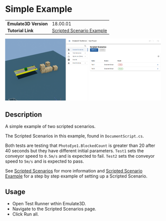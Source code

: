 # Simple Example
|||
|-|-|
|**Emulate3D Version**|18.00.01|
|**Tutorial Link**|[Scripted Scenario Example](https://store.sim3d.com/demo3d_2025/testrunner_scripted_scenario_example)|

![Simple Example](simple_example.png)

## Description
A simple example of two scripted scenarios.

The Scripted Scenarios in this example, found in `DocumentScript.cs`.

Both tests are testing that `PhotoEye1.BlockedCount` is greater than 20 after 40 seconds but they have different initial parameters.
`Test1` sets the conveyor speed to `0.5m/s` and is expected to fail.
`Test2` sets the conveyor speed to `5m/s` and is expected to pass.

See [Scripted Scenarios](https://store.sim3d.com/demo3d_2025/test_runner_scripted_scenarios) for more information and [Scripted Scenario Example](https://store.sim3d.com/demo3d_2025/testrunner_scripted_scenario_example) for a step by step example of setting up a Scripted Scenario.

## Usage
- Open Test Runner wthin Emulate3D.
- Navigate to the Scripted Scenarios page.
- Click Run all.


